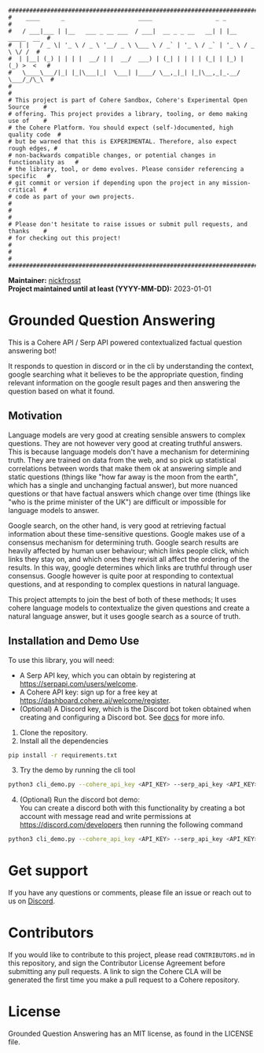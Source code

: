 ```
################################################################################
#    ____      _                     ____                  _ _                 #
#   / ___|___ | |__   ___ _ __ ___  / ___|  __ _ _ __   __| | |__   _____  __  #
#  | |   / _ \| '_ \ / _ \ '__/ _ \ \___ \ / _` | '_ \ / _` | '_ \ / _ \ \/ /  #
#  | |__| (_) | | | |  __/ | |  __/  ___) | (_| | | | | (_| | |_) | (_) >  <   #
#   \____\___/|_| |_|\___|_|  \___| |____/ \__,_|_| |_|\__,_|_.__/ \___/_/\_\  #
#                                                                              #
# This project is part of Cohere Sandbox, Cohere's Experimental Open Source    #
# offering. This project provides a library, tooling, or demo making use of    #
# the Cohere Platform. You should expect (self-)documented, high quality code  #
# but be warned that this is EXPERIMENTAL. Therefore, also expect rough edges, #
# non-backwards compatible changes, or potential changes in functionality as   #
# the library, tool, or demo evolves. Please consider referencing a specific   #
# git commit or version if depending upon the project in any mission-critical  #
# code as part of your own projects.                                           #
#                                                                              #
# Please don't hesitate to raise issues or submit pull requests, and thanks    #
# for checking out this project!                                               #
#                                                                              #
################################################################################
```

**Maintainer:** [nickfrosst](https://github.com/nickfrosst) \
**Project maintained until at least (YYYY-MM-DD):** 2023-01-01

# Grounded Question Answering

This is a Cohere API / Serp API powered contextualized factual question answering bot! 

It responds to question in discord or in the cli by understanding the context, google 
searching what it believes to be the appropriate question, finding relevant 
information on the google result pages and then answering the question based on 
what it found.

## Motivation

Language models are very good at creating sensible answers to complex questions. They are not however very good at creating truthful answers. This is because language models don't have a mechanism for determining truth. They are trained on data from the web, and so pick up statistical correlations between words that make them ok at answering simple and static questions (things like "how far away is the moon from the earth", which has a single and unchanging factual answer), but more nuanced questions or that have factual answers which change over time (things like "who is the prime minister of the UK") are difficult or impossible for language models to answer.  

Google search, on the other hand, is very good at retrieving factual information about these time-sensitive questions. Google makes use of a consensus mechanism for determining truth. Google search results are heavily affected by human user behaviour; which links people click, which links they stay on, and which ones they revisit all affect the ordering of the results. In this way, google determines which links are truthful through user consensus. Google however is quite poor at responding to contextual questions, and at responding to complex questions in natural language.  

This project attempts to join the best of both of these methods; It uses cohere language models to contextualize the given questions and create a natural language answer, but it uses google search as a source of truth.  

## Installation and Demo Use

To use this library, you will need:
* A Serp API key, which you can obtain by registering at https://serpapi.com/users/welcome.
* A Cohere API key: sign up for a free key at https://dashboard.cohere.ai/welcome/register.
* (Optional) A Discord key, which is the Discord bot token obtained when creating and configuring a Discord bot. See [docs](https://discord.com/developers/docs/topics/oauth2) for more info.

1. Clone the repository.
2. Install all the dependencies
```sh
pip install -r requirements.txt
```
3. Try the demo by running the cli tool
```sh
python3 cli_demo.py --cohere_api_key <API_KEY> --serp_api_key <API_KEY>
```
4. (Optional) Run the discord bot demo:  
You can create a discord both with this functionality by creating a bot account with message read and write permissions at https://discord.com/developers then running the following command
```sh
python3 cli_demo.py --cohere_api_key <API_KEY> --serp_api_key <API_KEY> --discord_key <DISCORD_KEY>
```

# Get support
If you have any questions or comments, please file an issue or reach out to us on [Discord](https://discord.gg/co-mmunity).

# Contributors
If you would like to contribute to this project, please read `CONTRIBUTORS.md`
in this repository, and sign the Contributor License Agreement before submitting
any pull requests. A link to sign the Cohere CLA will be generated the first time 
you make a pull request to a Cohere repository.

# License
Grounded Question Answering has an MIT license, as found in the LICENSE file.

